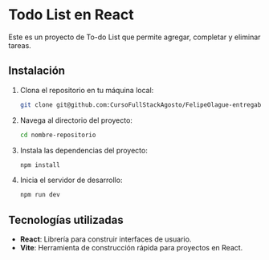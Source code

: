 # Todo List en React

Este es un proyecto de To-do List que permite agregar, completar y eliminar tareas.

## Instalación

1. Clona el repositorio en tu máquina local:
   ```bash
   git clone git@github.com:CursoFullStackAgosto/FelipeOlague-entregable-react.git
   ```

2. Navega al directorio del proyecto:
   ```bash
   cd nombre-repositorio
   ```

3. Instala las dependencias del proyecto:
   ```bash
   npm install
   ```

4. Inicia el servidor de desarrollo:
   ```bash
   npm run dev
   ```

## Tecnologías utilizadas

- **React**: Librería para construir interfaces de usuario.
- **Vite**: Herramienta de construcción rápida para proyectos en React.
